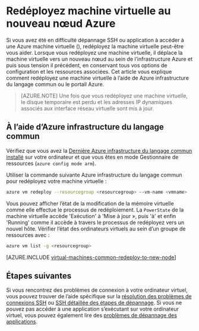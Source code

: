 <properties 
    pageTitle="Redéployez Machines virtuelles Linux | Microsoft Azure" 
    description="Décrit comment redéployez machines virtuelles de Linux pour atténuer les problèmes de connexion SSH." 
    services="virtual-machines-linux" 
    documentationCenter="virtual-machines" 
    authors="iainfoulds" 
    manager="timlt"
    tags="azure-resource-manager,top-support-issue" 
/>
    

<tags 
    ms.service="virtual-machines-linux" 
    ms.devlang="na" 
    ms.topic="support-article" 
    ms.tgt_pltfrm="vm-linux"
    ms.workload="infrastructure" 
    ms.date="09/19/2016" 
    ms.author="iainfou" 
/>

# <a name="redeploy-virtual-machine-to-new-azure-node"></a>Redéployez machine virtuelle au nouveau nœud Azure

Si vous avez été en difficulté dépannage SSH ou application à accéder à une Azure machine virtuelle (), redéployez la machine virtuelle peut-être vous aider. Lorsque vous redéployez une machine virtuelle, il déplace la machine virtuelle vers un nouveau nœud au sein de l’infrastructure Azure et puis sous tension il précédent, en conservant tous vos options de configuration et les ressources associées. Cet article vous explique comment redéployez une machine virtuelle à l’aide de Azure infrastructure du langage commun ou le portail Azure.

> [AZURE.NOTE] Une fois que vous redéployez une machine virtuelle, le disque temporaire est perdu et les adresses IP dynamiques associés aux interface réseau virtuelle sont mis à jour. 


## <a name="using-azure-cli"></a>À l’aide d’Azure infrastructure du langage commun

Vérifiez que vous avez la [Dernière Azure infrastructure du langage commun installé](../xplat-cli-install.md) sur votre ordinateur et que vous êtes en mode Gestionnaire de ressources (`azure config mode arm`).

Utiliser la commande suivante Azure infrastructure du langage commun pour redéployez votre machine virtuelle :

```bash
azure vm redeploy --resourcegroup <resourcegroup> --vm-name <vmname> 
```

Vous pouvez afficher l’état de la modification de la mémoire virtuelle comme elle effectue le processus de redéploiement. La `PowerState` de la machine virtuelle accède 'Exécution' à 'Mise à jour », puis 'à' et enfin 'Running' comme il accède à travers le processus de redéployez vers un nouvel hôte. Vérifier l’état des ordinateurs virtuels au sein d’un groupe de ressources avec :

```bash
azure vm list -g <resourcegroup>
```


[AZURE.INCLUDE [virtual-machines-common-redeploy-to-new-node](../../includes/virtual-machines-common-redeploy-to-new-node.md)]


## <a name="next-steps"></a>Étapes suivantes
Si vous rencontrez des problèmes de connexion à votre ordinateur virtuel, vous pouvez trouver de l’aide spécifique sur la [résolution des problèmes de connexions SSH](virtual-machines-linux-troubleshoot-ssh-connection.md) ou [SSH détaillée des étapes de dépannage](virtual-machines-linux-detailed-troubleshoot-ssh-connection.md). Si vous ne pouvez pas accéder à une application s’exécutant sur votre ordinateur virtuel, vous pouvez également lire des [problèmes de dépannage des applications](virtual-machines-linux-troubleshoot-app-connection.md).